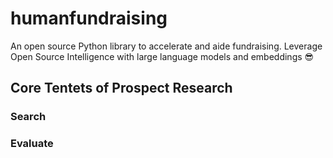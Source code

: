 # humanfundraising

An open source Python library to accelerate and aide fundraising. Leverage Open Source Intelligence with large language models and embeddings 😎


## Core Tentets of Prospect Research

### Search
### Evaluate